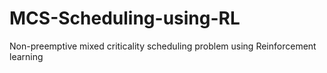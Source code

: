 # MCS-Scheduling-using-RL
Non-preemptive mixed criticality scheduling problem using Reinforcement learning
